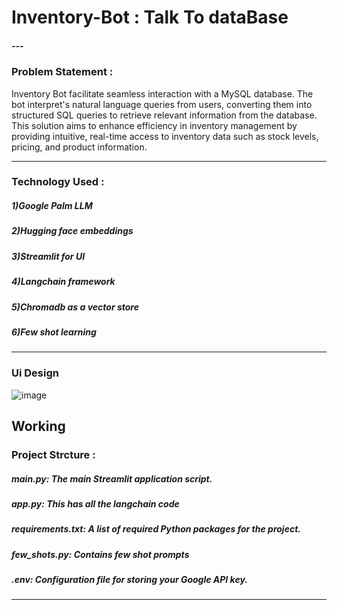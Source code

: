 # Inventory-Bot : Talk To dataBase
##### ---


### Problem Statement :
 Inventory Bot  facilitate seamless interaction with a MySQL database. The bot  interpret's natural language queries from users, converting them into structured SQL queries to retrieve relevant 
 information from the database. This solution aims to enhance efficiency in inventory management by providing intuitive, real-time access to inventory data such as stock levels, pricing, and 
 product information.

 -------------------------------------------------------------------------------------------------------------------------------------------------------------------------------------------------
 ### Technology Used :
##### 1)Google Palm LLM
##### 2)Hugging face embeddings
##### 3)Streamlit for UI
##### 4)Langchain framework
##### 5)Chromadb as a vector store
##### 6)Few shot learning

-------------------------------------------------------------------------------------------------------------------------------------------------------------------------------------------------
### Ui Design
![image](https://github.com/omsangamwar/Inventory-Bot/assets/117922569/713cadf4-37e3-4dec-8253-bb6862990b9c)

## Working


### Project Strcture :
##### main.py: The main Streamlit application script.
##### app.py: This has all the langchain code
##### requirements.txt: A list of required Python packages for the project.
##### few_shots.py: Contains few shot prompts
##### .env: Configuration file for storing your Google API key.

------------------------------------------------------------------------------------------------------------------------------------------------------------------------------------------------
